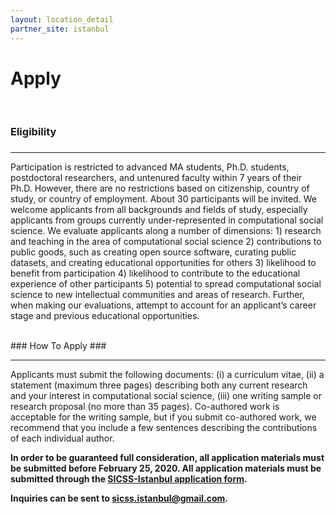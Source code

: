 ```yaml
---
layout: location_detail
partner_site: istanbul
---
```


<h1 class="display-4">Apply</h1>
<br />

### Eligibility
### <a name="eligibility"></a>

---

Participation is restricted to advanced MA students, Ph.D. students, postdoctoral researchers, and untenured faculty within 7 years of their Ph.D. However, there are no restrictions based on citizenship, country of study, or country of employment.  About 30 participants will be invited. We welcome applicants from all backgrounds and fields of study, especially applicants from groups currently under-represented in computational social science. We evaluate applicants along a number of dimensions: 1) research and teaching in the area of computational social science 2) contributions to public goods, such as creating open source software, curating public datasets, and creating educational opportunities for others 3) likelihood to benefit from participation 4) likelihood to contribute to the educational experience of other participants 5) potential to spread computational social science to new intellectual communities and areas of research. Further, when making our evaluations, attempt to account for an applicant’s career stage and previous educational opportunities.

<br />
### How To Apply
### <a name="how_to_apply"></a>

---

Applicants must submit the following documents: (i) a curriculum vitae, (ii) a statement (maximum three pages) describing both any current research and your interest in computational social science, (iii) one writing sample or research proposal (no more than 35 pages). Co-authored work is acceptable for the writing sample, but if you submit co-authored work, we recommend that you include a few sentences describing the contributions of each individual author.

**In order to be guaranteed full consideration, all application materials must be submitted before February 25, 2020. All application materials must be submitted through the [SICSS-Istanbul application form](https://forms.gle/gMnugwy2SJuYAStW7).**

**Inquiries can be sent to sicss.istanbul@gmail.com.**

